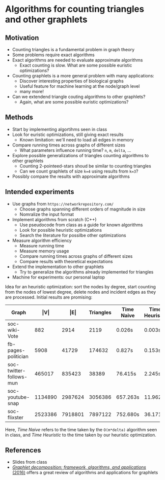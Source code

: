 # Algorithms for counting triangles and other graphlets


## Motivation

- Counting triangles is a fundamental problem in graph theory
- Some problems require exact algorithms
- Exact algorithms are needed to evaluate approximate algorithms
    - Exact counting is slow. What are some possible euristic optimizations?
- Counting graphlets is a more general problem with many applications:
    - Discover interesting properties of biological graphs
    - Useful feature for machine learning at the node/graph level
    - many more!
- Can we extendend triangle couting algorithms to other graphlets?
    - Again, what are some possible euristic optimizations?


## Methods

- Start by implementing algortihms seen in class
- Look for euristic optimizations, still giving exact results
    - Known limitation: we'll need to load all edges in memory
- Compare running times across graphs of different sizes
    - What parameters influence running time? `n`, `m`, `delta`, ...
- Explore possible generalizations of triangles counting algorithms to other graphlets
    - Counting 2-pointeed-stars shoud be similar to counting triangles
    - Can we count graphlets of size `k=4` using results from `k=3`?
- Possibly compare the results with approximate algorithms


## Intended experiments

- Use graphs from `https://networkrepository.com/`
    - Choose graphs spanning different orders of magnitude in size
    - Nomralize the input format
- Implement algorithms from scratch (C++)
    - Use pseudocode from class as a guide for known algorithms
    - Look for possible heuristic optimizations
    - Search the literature for possilbe other optimizations
- Measure algorithm efficiency
    - Measure running time
    - Measure memory usage
    - Compare running times across graphs of different sizes
    - Compare results with theoretical expectations
- Extend the implementation to other graphlets
    - Try to generalize the algorithms already implemented for triangles
- Machine for experiments: our personal laptop


Idea for an heuristic optimization: sort the nodes by degree, start counting from the nodes of lowest degree, delete nodes and incident edges as they are processed.
Initial results are promising:


| Graph                     | \|V\|     | \|E\|     | Triangles | Time Naive | Time Heuristic | Naive/Opt |
|---------------------------|-----------|-----------|-----------|------------|----------------|-----------|
| soc-wiki-Vote             | 882       | 2914      | 2119      | 0.026s     | 0.003s         | 8.66      |
| fb-pages-politician       | 5908      | 41729     | 174632    | 0.827s     | 0.153s         | 5.40      |
| soc-twitter-follows-mun   | 465017    | 835423    | 38389     | 76.415s    | 2.245s         | 34.04     |
| soc-youtube-snap          | 1134890   | 2987624   | 3056386   | 657.263s   | 11.962s        | 54.94     |
| soc-flixster              | 2523386   | 7918801   | 7897122   | 752.680s   | 36.171s        | 20.80     |

Here, _Time Naive_ refers to the time taken by the `O(m*delta)` algorithm seen in class, and _Time Heuristic_ to the time taken by our heuristic optimization.


## References

- Slides from class
- [_Graphlet decomposition: framework, algorithms, and applications_ (2016)](https://link.springer.com/article/10.1007/s10115-016-0965-5) offers a great review of algorithms and applications for graphlets

